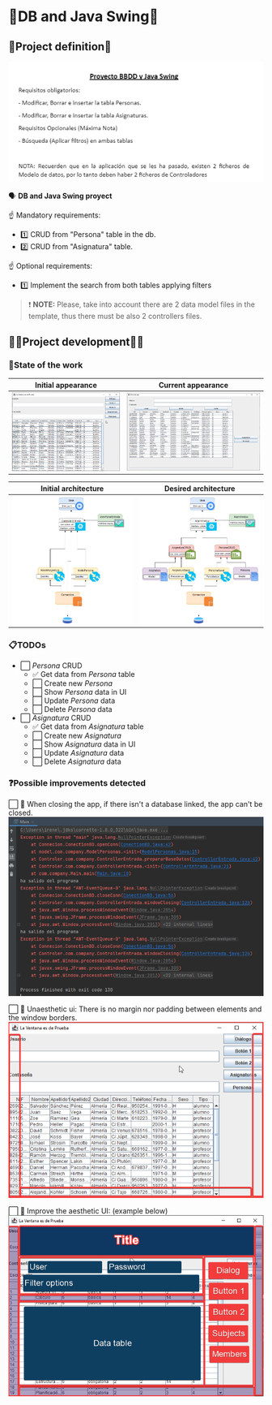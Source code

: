 # 🔆DB and Java Swing🔆

## 📓Project definition📓

![img.png](dev/img/v_projectDefinition.png)

🗣 **DB and Java Swing proyect**

☝ Mandatory requirements:
- 1️⃣ CRUD from "Persona" table in the db.
- 2️⃣ CRUD from "Asignatura" table.

☝ Optional requirements:
- 1️⃣ Implement the search from both tables applying filters

> ❗ **NOTE:** Please, take into account there are 2 data model files in the template, thus there must be 
 also 2 controllers files.
 
## 👩‍💻Project development👩‍💻

### 🔎State of the work

|Initial appearance | Current appearance |
|----|----|
|![Main window](dev/img/v0_state_MainWindowWithData.png) | ![curren appeal](img_2.png) |

|Initial architecture | Desired architecture |
|----|----|
|![Current architecture](img.png)| ![Desired architecture](img_1.png) |

### 📋TODOs

- ⬜ _Persona_ CRUD
  - ✅ Get data from _Persona_ table
  - ⬜ Create new _Persona_
  - ⬜ Show _Persona_ data in UI
  - ⬜ Update _Persona_ data
  - ⬜ Delete _Persona_ data
- ⬜ _Asignatura_ CRUD
  - ✅ Get data from _Asignatura_ table
  - ⬜ Create new _Asignatura_
  - ⬜ Show _Asignatura_ data in UI
  - ⬜ Update _Asignatura_ data
  - ⬜ Delete _Asignatura_ data

### ❓Possible improvements detected

⬜ 🐞 When closing the app, if there isn't a database linked, the app can't be closed.
![Mayor Bug: App can't be closed](dev/img/v0_issue_1-main_appCantBeClosed.png)

⬜ 🎨 Unaesthetic ui: There is no margin nor padding between elements and the window borders.
![Minnor issue: There aren't margin nor padding](dev/img/v0_issue_3-trivial_marginsAndPaddings.png)

⬜ 🎨 Improve the aesthetic UI: (example below)
![ui reworked example](dev/img/v0_issue_3-trivial_reworkUI.png)
